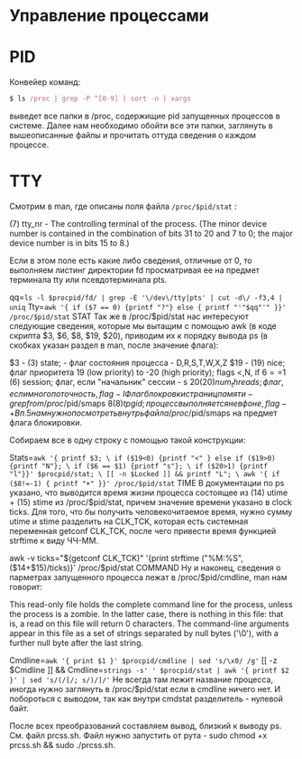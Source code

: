 # Управление процессами

# PID

 Конвейер команд:
```ruby
$ ls /proc | grep -P ^[0-9] | sort -n | xargs
```
выведет все папки в /proc, содержищие pid запущенных процессов в системе. Далее нам необходимо обойти все эти папки, заглянуть в вышеописанные файлы и прочитать оттуда сведения о каждом процессе.

# TTY
Смотрим в man, где описаны поля файла ```/proc/$pid/stat``` :

(7) tty_nr - The controlling terminal of the process. (The minor device number is contained in the combination of bits 31 to 20 and 7 to 0; the major device number is in bits 15 to 8.)

Если в этом поле есть какие либо сведения, отличные от 0, то выполняем листинг директории fd просматривая ее на предмет терминала tty или псевдотерминала pts.

qq=`ls -l $procpid/fd/ | grep -E '\/dev\/tty|pts' | cut -d\/ -f3,4 | uniq`
Tty=`awk '{ if ($7 == 0) {printf "?"} else { printf "'"$qq"'" }}' /proc/$pid/stat`
STAT
Так же в /proc/$pid/stat нас интересуют следующие сведения, которые мы вытащим с помощью awk (в коде скрипта $3, $6, $8, $19, $20), приводим их к порядку вывода ps (в скобках указан раздел в man, после значение флага):

$3 - (3) state; - флаг состояния процесса - D,R,S,T,W,X,Z
$19 - (19) nice; флаг приоритета 19 (low priority) to -20 (high priority); flags <,N,
if $6==$1 (6) session; флаг, если "начальник" сессии - s
$20 (20) num_threads; флаг, если многопоточность, flag - l
Флаг блокровки страниц памяти - grep from /proc/$pid/smaps
$8 (8) tpgid; процесс выполняется не в фоне, flag - +
В п.5 нам нужно посмотреть внутрь файла /proc/$pid/smaps на предмет флага блокировки.

Собираем все в одну строку с помощью такой конструкции:

Stats=`awk '{ printf $3; \
 if ($19<0) {printf "<" } else if ($19>0) {printf "N"}; \
 if ($6 == $1) {printf "s"}; \
 if ($20>1) {printf "l"}}' $procpid/stat; \
 [[ -n $Locked ]] && printf "L"; \
 awk '{ if ($8!=-1) { printf "+" }}' /proc/$pid/stat`
TIME
В документации по ps указано, что выводится время жизни процесса состоящее из (14) utime + (15) stime из /proc/$pid/stat, причем значение времени указано в clock ticks. Для того, что бы получить человекочитаемое время, нужно сумму utime и stime разделить на CLK_TCK, которая есть системная переменная getconf CLK_TCK, после чего привести время функцией strftime к виду ЧЧ-ММ.

awk -v ticks="$(getconf CLK_TCK)" '{print strftime ("%M:%S", ($14+$15)/ticks)}' /proc/$pid/stat
COMMAND
Ну и наконец, сведения о парметрах запущенного процесса лежат в /proc/$pid/cmdline, man нам говорит:

This read-only file holds the complete command line for the process, unless the process is a zombie. In the latter case, there is nothing in this file: that is, a read on this file will return 0 characters. The command-line arguments appear in this file as a set of strings separated by null bytes ('\0'), with a further null byte after the last string.

Cmdline=`awk '{ print $1 }' $procpid/cmdline | sed 's/\x0/ /g'`
[[ -z $Cmdline ]] && Cmdline=`strings -s' ' $procpid/stat | awk '{ printf $2 }' | sed 's/(/[/; s/)/]/'`
Не всегда там лежит название процесса, иногда нужно заглянуть в /proc/$pid/stat если в cmdline ничего нет. И побороться с выводом, так как внутри cmdstat разделитель - нулевой байт.

После всех преобразований составляем вывод, близкий к выводу ps. См. файл prcss.sh. Файл нужно запустить от рута - sudo chmod +x prcss.sh && sudo ./prcss.sh.
